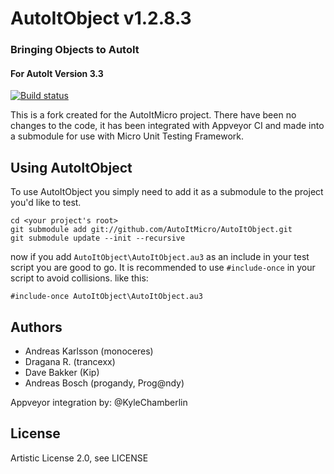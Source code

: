 AutoItObject v1.2.8.3
=====================
### Bringing Objects to AutoIt

#### For AutoIt Version 3.3

[![Build status](https://ci.appveyor.com/api/projects/status/kvmrr2jngea9fsni)](https://ci.appveyor.com/project/KyleChamberlin/autoitobject)

This is a fork created for the AutoItMicro project. There have been no changes to the code, it has been integrated with Appveyor CI and made into a submodule for use with Micro Unit Testing Framework.

Using AutoItObject
------------------

To use AutoItObject you simply need to add it as a submodule to the project you'd like to test.

    cd <your project's root>
    git submodule add git://github.com/AutoItMicro/AutoItObject.git
    git submodule update --init --recursive

now if you add `AutoItObject\AutoItObject.au3` as an include in your test script you are good to go. 
It is recommended to use `#include-once` in your script to avoid collisions. like this:

```AutoIt
#include-once AutoItObject\AutoItObject.au3
```

Authors
-------
- Andreas Karlsson (monoceres)
- Dragana R. (trancexx)
- Dave Bakker (Kip)
- Andreas Bosch (progandy, Prog@ndy)

Appveyor integration by: @KyleChamberlin

License
-------

Artistic License 2.0, see LICENSE
